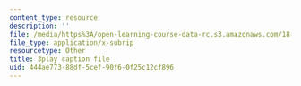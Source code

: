 ```yaml
---
content_type: resource
description: ''
file: /media/https%3A/open-learning-course-data-rc.s3.amazonaws.com/18-01sc-single-variable-calculus-fall-2010/444ae77388df5cef90f60f25c12cf896_jBkXbAgMj6s.vtt
file_type: application/x-subrip
resourcetype: Other
title: 3play caption file
uid: 444ae773-88df-5cef-90f6-0f25c12cf896
---
```

